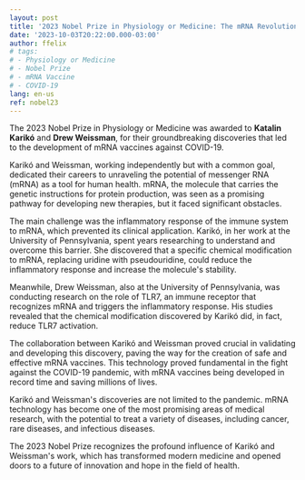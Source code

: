 ```yaml
---
layout: post
title: '2023 Nobel Prize in Physiology or Medicine: The mRNA Revolution with Karikó and Weissman'
date: '2023-10-03T20:22:00.000-03:00'
author: ffelix
# tags:
# - Physiology or Medicine
# - Nobel Prize
# - mRNA Vaccine
# - COVID-19
lang: en-us
ref: nobel23
---
```


The 2023 Nobel Prize in Physiology or Medicine was awarded to **Katalin Karikó** and **Drew Weissman**, for their groundbreaking discoveries that led to the development of mRNA vaccines against COVID-19. 
  <!--more-->

Karikó and Weissman, working independently but with a common goal, dedicated their careers to unraveling the potential of messenger RNA (mRNA) as a tool for human health. mRNA, the molecule that carries the genetic instructions for protein production, was seen as a promising pathway for developing new therapies, but it faced significant obstacles.

The main challenge was the inflammatory response of the immune system to mRNA, which prevented its clinical application. Karikó, in her work at the University of Pennsylvania, spent years researching to understand and overcome this barrier. She discovered that a specific chemical modification to mRNA, replacing uridine with pseudouridine, could reduce the inflammatory response and increase the molecule's stability.

Meanwhile, Drew Weissman, also at the University of Pennsylvania, was conducting research on the role of TLR7, an immune receptor that recognizes mRNA and triggers the inflammatory response. His studies revealed that the chemical modification discovered by Karikó did, in fact, reduce TLR7 activation.

The collaboration between Karikó and Weissman proved crucial in validating and developing this discovery, paving the way for the creation of safe and effective mRNA vaccines. This technology proved fundamental in the fight against the COVID-19 pandemic, with mRNA vaccines being developed in record time and saving millions of lives.

Karikó and Weissman's discoveries are not limited to the pandemic. mRNA technology has become one of the most promising areas of medical research, with the potential to treat a variety of diseases, including cancer, rare diseases, and infectious diseases.

The 2023 Nobel Prize recognizes the profound influence of Karikó and Weissman's work, which has transformed modern medicine and opened doors to a future of innovation and hope in the field of health. 
